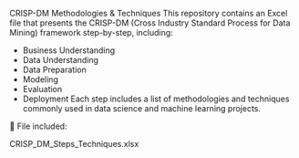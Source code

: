 CRISP-DM Methodologies & Techniques
This repository contains an Excel file that presents the CRISP-DM (Cross Industry Standard Process for Data Mining) framework step-by-step, including:
  - Business Understanding
  - Data Understanding
  - Data Preparation
  - Modeling
  - Evaluation
  - Deployment
Each step includes a list of methodologies and techniques commonly used in data science and machine learning projects.

📁 File included:

CRISP_DM_Steps_Techniques.xlsx
